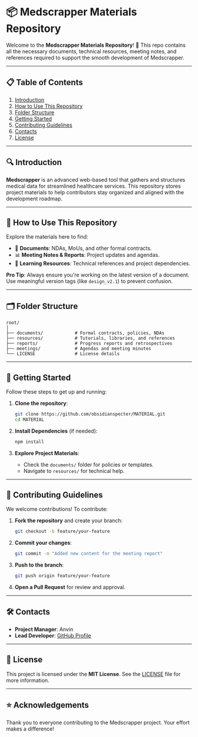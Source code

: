 # 📦 Medscrapper Materials Repository  

Welcome to the **Medscrapper Materials Repository**! 🚀 This repo contains all the necessary documents, technical resources, meeting notes, and references required to support the smooth development of Medscrapper. 

---

## 📋 Table of Contents  
1. [Introduction](#introduction)  
2. [How to Use This Repository](#how-to-use-this-repository)  
3. [Folder Structure](#folder-structure)  
4. [Getting Started](#getting-started)  
5. [Contributing Guidelines](#contributing-guidelines)  
6. [Contacts](#contacts)  
7. [License](#license)  

---

## 🔍 Introduction  
**Medscrapper** is an advanced web-based tool that gathers and structures medical data for streamlined healthcare services. This repository stores project materials to help contributors stay organized and aligned with the development roadmap.

---

## 📁 How to Use This Repository  
Explore the materials here to find:  
- 📜 **Documents**: NDAs, MoUs, and other formal contracts.  
- 📊 **Meeting Notes & Reports**: Project updates and agendas.  
- 📂 **Learning Resources**: Technical references and project dependencies.  

**Pro Tip**: Always ensure you're working on the latest version of a document. Use meaningful version tags (like `design_v2.1`) to prevent confusion.

---

## 🗂 Folder Structure  
```
root/
│
├── documents/            # Formal contracts, policies, NDAs  
├── resources/            # Tutorials, libraries, and references  
├── reports/              # Progress reports and retrospectives  
├── meetings/             # Agendas and meeting minutes  
└── LICENSE               # License details  
```

---

## 🚀 Getting Started  
Follow these steps to get up and running:  

1. **Clone the repository**:  
   ```bash
   git clone https://github.com/obsidianspecter/MATERIAL.git
   cd MATERIAL
   ```  

2. **Install Dependencies** (if needed):  
   ```bash
   npm install  
   ```

3. **Explore Project Materials**:  
   - Check the `documents/` folder for policies or templates.  
   - Navigate to `resources/` for technical help.  

---

## 🤝 Contributing Guidelines  
We welcome contributions! To contribute:  
1. **Fork the repository** and create your branch:  
   ```bash
   git checkout -b feature/your-feature
   ```  
2. **Commit your changes**:  
   ```bash
   git commit -m "Added new content for the meeting report"
   ```  
3. **Push to the branch**:  
   ```bash
   git push origin feature/your-feature
   ```  
4. **Open a Pull Request** for review and approval.  

---

## 🛠️ Contacts  
- **Project Manager**: Anvin  
- **Lead Developer**: [GitHub Profile](https://github.com/obsidianspecter)  

---

## 📄 License  
This project is licensed under the **MIT License**. See the [LICENSE](./LICENSE) file for more information.

---

## ⭐ Acknowledgements  
Thank you to everyone contributing to the Medscrapper project. Your effort makes a difference!
